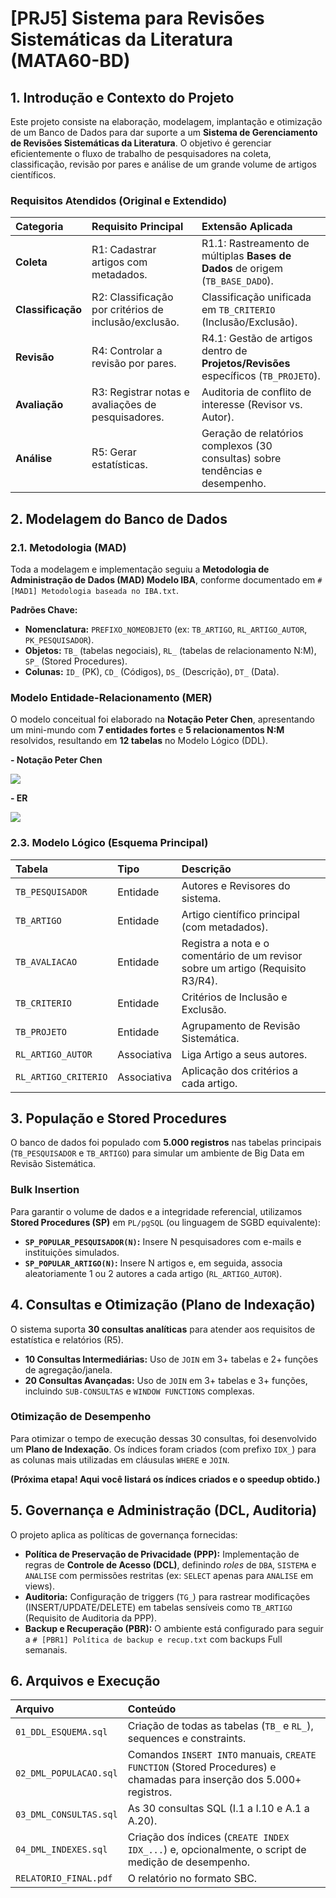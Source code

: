 # [PRJ5] Sistema para Revisões Sistemáticas da Literatura (MATA60-BD)

## 1. Introdução e Contexto do Projeto

Este projeto consiste na elaboração, modelagem, implantação e otimização de um Banco de Dados para dar suporte a um **Sistema de Gerenciamento de Revisões Sistemáticas da Literatura**. O objetivo é gerenciar eficientemente o fluxo de trabalho de pesquisadores na coleta, classificação, revisão por pares e análise de um grande volume de artigos científicos.

### Requisitos Atendidos (Original e Extendido)

| Categoria | Requisito Principal | Extensão Aplicada |
| :--- | :--- | :--- |
| **Coleta** | R1: Cadastrar artigos com metadados. | R1.1: Rastreamento de múltiplas **Bases de Dados** de origem (`TB_BASE_DADO`). |
| **Classificação** | R2: Classificação por critérios de inclusão/exclusão. | Classificação unificada em `TB_CRITERIO` (Inclusão/Exclusão). |
| **Revisão** | R4: Controlar a revisão por pares. | R4.1: Gestão de artigos dentro de **Projetos/Revisões** específicos (`TB_PROJETO`). |
| **Avaliação** | R3: Registrar notas e avaliações de pesquisadores. | Auditoria de conflito de interesse (Revisor vs. Autor). |
| **Análise** | R5: Gerar estatísticas. | Geração de relatórios complexos (30 consultas) sobre tendências e desempenho. |

## 2. Modelagem do Banco de Dados

### 2.1. Metodologia (MAD)

Toda a modelagem e implementação seguiu a **Metodologia de Administração de Dados (MAD) Modelo IBA**, conforme documentado em `# [MAD1] Metodologia baseada no IBA.txt`.

**Padrões Chave:**
* **Nomenclatura:** `PREFIXO_NOMEOBJETO` (ex: `TB_ARTIGO`, `RL_ARTIGO_AUTOR`, `PK_PESQUISADOR`).
* **Objetos:** `TB_` (tabelas negociais), `RL_` (tabelas de relacionamento N:M), `SP_` (Stored Procedures).
* **Colunas:** `ID_` (PK), `CD_` (Códigos), `DS_` (Descrição), `DT_` (Data).

### Modelo Entidade-Relacionamento (MER)

O modelo conceitual foi elaborado na **Notação Peter Chen**, apresentando um mini-mundo com **7 entidades fortes** e **5 relacionamentos N:M** resolvidos, resultando em **12 tabelas** no Modelo Lógico (DDL).

**- Notação Peter Chen**

[![](https://mermaid.ink/img/pako:eNp1U11vmzAU_SuWnzaJRpgPO-GhkgFnYsoCM7QPHVVlFdZEKxCxZOqG8rDH_q78sdokZilrefI95557rq8vHbxvihJ68KEVmxXIwrzOayA_-i3z7xKWfr2KUhrG_PYI-wqmPIs-xSckUEjAo4zxSGNhL-bxZ5ZpiCnIpym7C2W5EzhXIGdzxtkyiOitNueoOzwDepXFHIRsfwKtjl7TRUR1bHc0WUQBBcr98CztNeN0QZQNeW4XxAuWSVvAvmgQdwnjmbRlYEgkypWzNImX6eHvNVuAJOaKHIYCLi7AB2SA5Ud5upR96n5HhK8V_lhh6-ZHRPCuwtGX6glzIOZH_B2Vqy8_UrHXPv8IjvVkRqXCcx86Vln6cUaE_7_qrDuiJ65VaPA66078Eo9rUTRg07Q9rXavX4GAxmeVj3lvZOQ1NORmrwvobdtdacCqbCuhQtgpfQ63q7Iqc-jJYyHaHznM673UbER90zSVlrXN7mEFve_i8aeMdptCbMtwLeQ_Uw1oW9ZF2QbNrt5CD01JXwR6HXySIXInJkIEO66FbUzQzIC_oTezJth0p7Yzw-bMJu7egH96V3MyRaZjEosQjC1kOfsXefTu_g?type=png)](https://mermaid.live/edit#pako:eNp1U11vmzAU_SuWnzaJRpgPO-GhkgFnYsoCM7QPHVVlFdZEKxCxZOqG8rDH_q78sdokZilrefI95557rq8vHbxvihJ68KEVmxXIwrzOayA_-i3z7xKWfr2KUhrG_PYI-wqmPIs-xSckUEjAo4zxSGNhL-bxZ5ZpiCnIpym7C2W5EzhXIGdzxtkyiOitNueoOzwDepXFHIRsfwKtjl7TRUR1bHc0WUQBBcr98CztNeN0QZQNeW4XxAuWSVvAvmgQdwnjmbRlYEgkypWzNImX6eHvNVuAJOaKHIYCLi7AB2SA5Ud5upR96n5HhK8V_lhh6-ZHRPCuwtGX6glzIOZH_B2Vqy8_UrHXPv8IjvVkRqXCcx86Vln6cUaE_7_qrDuiJ65VaPA66078Eo9rUTRg07Q9rXavX4GAxmeVj3lvZOQ1NORmrwvobdtdacCqbCuhQtgpfQ63q7Iqc-jJYyHaHznM673UbER90zSVlrXN7mEFve_i8aeMdptCbMtwLeQ_Uw1oW9ZF2QbNrt5CD01JXwR6HXySIXInJkIEO66FbUzQzIC_oTezJth0p7Yzw-bMJu7egH96V3MyRaZjEosQjC1kOfsXefTu_g)


**- ER**

[![](https://mermaid.ink/img/pako:eNqVVv9ymkAQfpWb-ztJNWqN_EcAOxeJUH44nY4zzhUuhqmCPdFJa3yRvkGeIy_WBQVOOa3hL2D32_2-3b2FDQ6SkGEFM65HdMrpfBwjuLz7iW24X33iqrrloM3ubXZFcYqIfmC1B2iMScjiNHqKAhomHL3_jaMgGeMKt6Y8eKYcDR9FbN2uuxPjUSUm8rOoxpxGszPRwJsMXY94PtFUa2fflhJUxyNfLAn7veGjxLM8plWZUvaSZhQcw_UfhfchTRnSvYnt35vAq2QmhtP0iW6Rncrs5jBxpUFziGc4RKaiNNkDaXyP2FblBEqHmum7qvXJ-La7EWUWWnTDBYikmI7RNxxjqBFVQkUwyshIaid0UPU9C0p4nNB2rAfDkwkvLCdSFWZ_UG8JGRKNyGkYrgcjecziXnWNiQ4GCY_KdoJJ5VBwEYZzpJokmw3ZfJY2MfDh8PazyVF5Gk0TpK7pLIL5FRtadmZEXDikubvNlr9W0TKfdIeto2XCRUi8mjMeBWhkToaWp9arlwcTRkO6LF5fr6-TDXLMPdNdf5EC-d_fEF2lkDxkRd7qmJ7HBVEKtBGbF8Bjv_M7qn-mjpXlR5LMGI0R2Q8ljBIcGmKrZl3yKdZZz3PST0mEAoh3xPtgpk6jgyRO398kanOPzSVqalPalxwIzTKNotWXyCv3SUaSLmawNwVlpfU8LpuDHAqVoXWJZ3beaZklqD-QHu8HH74TfdhsHhldone_RQpDRnvBeMrigCFRcrFtziLh07paiEqPfD4itEjYH1zeNWE_58MFh0mQIFj_hyxOIkWLandIvU9JmmjEU2W6KmzuoqtShZJNc7BMM5JTxuknYMoPV1ytPjVgNpfCKj2d9FXs_B7J2XKRxEu6ZrNdcfAVnvIoxErKV-wKw26Fvxl4xHlpxjh9ZnPYgxk8pPxnlnELmAWNvyfJvIDxZDV9xsoTnS3habXIDu7-X618y1kcMq4lqzjFSrd9mwfByga_YKXZbtz0PjfarVav04ObXvsK_8bKbbd907zrdlqNTrPb6d41t1f4T562cQOvG3C1Ot3eXbvb6mz_ASLo6Zo?type=png)](https://mermaid.live/edit#pako:eNqVVv9ymkAQfpWb-ztJNWqN_EcAOxeJUH44nY4zzhUuhqmCPdFJa3yRvkGeIy_WBQVOOa3hL2D32_2-3b2FDQ6SkGEFM65HdMrpfBwjuLz7iW24X33iqrrloM3ubXZFcYqIfmC1B2iMScjiNHqKAhomHL3_jaMgGeMKt6Y8eKYcDR9FbN2uuxPjUSUm8rOoxpxGszPRwJsMXY94PtFUa2fflhJUxyNfLAn7veGjxLM8plWZUvaSZhQcw_UfhfchTRnSvYnt35vAq2QmhtP0iW6Rncrs5jBxpUFziGc4RKaiNNkDaXyP2FblBEqHmum7qvXJ-La7EWUWWnTDBYikmI7RNxxjqBFVQkUwyshIaid0UPU9C0p4nNB2rAfDkwkvLCdSFWZ_UG8JGRKNyGkYrgcjecziXnWNiQ4GCY_KdoJJ5VBwEYZzpJokmw3ZfJY2MfDh8PazyVF5Gk0TpK7pLIL5FRtadmZEXDikubvNlr9W0TKfdIeto2XCRUi8mjMeBWhkToaWp9arlwcTRkO6LF5fr6-TDXLMPdNdf5EC-d_fEF2lkDxkRd7qmJ7HBVEKtBGbF8Bjv_M7qn-mjpXlR5LMGI0R2Q8ljBIcGmKrZl3yKdZZz3PST0mEAoh3xPtgpk6jgyRO398kanOPzSVqalPalxwIzTKNotWXyCv3SUaSLmawNwVlpfU8LpuDHAqVoXWJZ3beaZklqD-QHu8HH74TfdhsHhldone_RQpDRnvBeMrigCFRcrFtziLh07paiEqPfD4itEjYH1zeNWE_58MFh0mQIFj_hyxOIkWLandIvU9JmmjEU2W6KmzuoqtShZJNc7BMM5JTxuknYMoPV1ytPjVgNpfCKj2d9FXs_B7J2XKRxEu6ZrNdcfAVnvIoxErKV-wKw26Fvxl4xHlpxjh9ZnPYgxk8pPxnlnELmAWNvyfJvIDxZDV9xsoTnS3habXIDu7-X618y1kcMq4lqzjFSrd9mwfByga_YKXZbtz0PjfarVav04ObXvsK_8bKbbd907zrdlqNTrPb6d41t1f4T562cQOvG3C1Ot3eXbvb6mz_ASLo6Zo)

### 2.3. Modelo Lógico (Esquema Principal)

| Tabela | Tipo | Descrição |
| :--- | :--- | :--- |
| `TB_PESQUISADOR` | Entidade | Autores e Revisores do sistema. |
| `TB_ARTIGO` | Entidade | Artigo científico principal (com metadados). |
| `TB_AVALIACAO` | Entidade | Registra a nota e o comentário de um revisor sobre um artigo (Requisito R3/R4). |
| `TB_CRITERIO` | Entidade | Critérios de Inclusão e Exclusão. |
| `TB_PROJETO` | Entidade | Agrupamento de Revisão Sistemática. |
| `RL_ARTIGO_AUTOR` | Associativa | Liga Artigo a seus autores. |
| `RL_ARTIGO_CRITERIO` | Associativa | Aplicação dos critérios a cada artigo. |

## 3. População e Stored Procedures

O banco de dados foi populado com **5.000 registros** nas tabelas principais (`TB_PESQUISADOR` e `TB_ARTIGO`) para simular um ambiente de Big Data em Revisão Sistemática.

### Bulk Insertion

Para garantir o volume de dados e a integridade referencial, utilizamos **Stored Procedures (SP)** em `PL/pgSQL` (ou linguagem de SGBD equivalente):

* **`SP_POPULAR_PESQUISADOR(N)`:** Insere N pesquisadores com e-mails e instituições simulados.
* **`SP_POPULAR_ARTIGO(N)`:** Insere N artigos e, em seguida, associa aleatoriamente 1 ou 2 autores a cada artigo (`RL_ARTIGO_AUTOR`).

## 4. Consultas e Otimização (Plano de Indexação)

O sistema suporta **30 consultas analíticas** para atender aos requisitos de estatística e relatórios (R5).

* **10 Consultas Intermediárias:** Uso de `JOIN` em 3+ tabelas e 2+ funções de agregação/janela.
* **20 Consultas Avançadas:** Uso de `JOIN` em 3+ tabelas e 3+ funções, incluindo `SUB-CONSULTAS` e `WINDOW FUNCTIONS` complexas.

### Otimização de Desempenho

Para otimizar o tempo de execução dessas 30 consultas, foi desenvolvido um **Plano de Indexação**. Os índices foram criados (com prefixo `IDX_`) para as colunas mais utilizadas em cláusulas `WHERE` e `JOIN`.

**(Próxima etapa! Aqui você listará os índices criados e o speedup obtido.)**

## 5. Governança e Administração (DCL, Auditoria)

O projeto aplica as políticas de governança fornecidas:

* **Política de Preservação de Privacidade (PPP):** Implementação de regras de **Controle de Acesso (DCL)**, definindo *roles* de `DBA`, `SISTEMA` e `ANALISE` com permissões restritas (ex: `SELECT` apenas para `ANALISE` em views).
* **Auditoria:** Configuração de triggers (`TG_`) para rastrear modificações (INSERT/UPDATE/DELETE) em tabelas sensíveis como `TB_ARTIGO` (Requisito de Auditoria da PPP).
* **Backup e Recuperação (PBR):** O ambiente está configurado para seguir a `# [PBR1] Política de backup e recup.txt` com backups Full semanais.

## 6. Arquivos e Execução

| Arquivo | Conteúdo |
| :--- | :--- |
| `01_DDL_ESQUEMA.sql` | Criação de todas as tabelas (`TB_` e `RL_`), sequences e constraints. |
| `02_DML_POPULACAO.sql` | Comandos `INSERT INTO` manuais, `CREATE FUNCTION` (Stored Procedures) e chamadas para inserção dos 5.000+ registros. |
| `03_DML_CONSULTAS.sql` | As 30 consultas SQL (I.1 a I.10 e A.1 a A.20). |
| `04_DML_INDEXES.sql` | Criação dos índices (`CREATE INDEX IDX_...`) e, opcionalmente, o script de medição de desempenho. |
| `RELATORIO_FINAL.pdf` | O relatório no formato SBC. |

